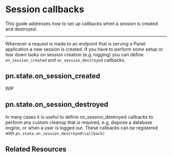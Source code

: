 # Session callbacks

This guide addresses how to set up callbacks when a session is created and destroyed.

---

Whenever a request is made to an endpoint that is serving a Panel application a new session is created. If you have to perform some setup or tear down tasks on session creation (e.g. logging) you can define `on_session_created` and `on_session_destroyed` callbacks.

## pn.state.on_session_created

WIP

## pn.state.on_session_destroyed

In many cases it is useful to define on_session_destroyed callbacks to perform any custom cleanup that is required, e.g,  dispose  a database engine, or when a user is logged out. These callbacks can be registered with `pn.state.on_session_destroyed(callback)`

## Related Resources
